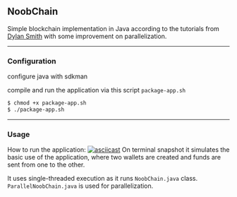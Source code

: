 ## NoobChain

Simple blockchain implementation in Java according to the tutorials from <a href="https://medium.com/javarevisited/java-concurrency-2-how-to-create-threads-ee2648184eb0">Dylan Smith</a>
with some improvement on parallelization.
***

### Configuration

configure java with sdkman

compile and run the application via this script `package-app.sh`

```bash
$ chmod +x package-app.sh
$ ./package-app.sh
```

***

### Usage
How to run the application:
[![asciicast](https://asciinema.org/a/xyxzQ7zyJBsNryL4L7m7qkHHh.svg)](https://asciinema.org/a/xyxzQ7zyJBsNryL4L7m7qkHHh)
On terminal snapshot it simulates the basic use of the application, where two
wallets are created and funds are sent from one to the other.

It uses single-threaded execution as it runs `NoobChain.java` class.
`ParallelNoobChain.java` is used for parallelization.
